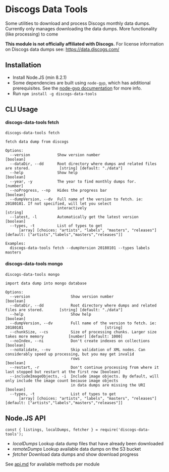 # Discogs Data Tools
Some utilities to download and process Discogs monthly data dumps. Currently only manages downloading
the data dumps. More functionality (like processing) to come

**This module is not officially affiliated with Discogs.** For license information on Discogs
data dumps see: https://data.discogs.com/

## Installation

- Install Node.JS (min 8.2.1)
- Some dependencies are built using `node-gyp`, which has additional prerequisites. See the [node-gyp documentation](https://github.com/nodejs/node-gyp#Installation) for more info.
- Run `npm install -g discogs-data-tools`

## CLI Usage

<!-- below section is automatically generated. Do not modify -->
<!-- CLI -->

#### discogs-data-tools fetch
```
discogs-data-tools fetch

fetch data dump from discogs

Options:
  --version            Show version number                                                                     [boolean]
  --dataDir, --dd      Root directory where dumps and related files are stored.             [string] [default: "./data"]
  --help               Show help                                                                               [boolean]
  --year, -y           The year to find monthly dumps for.                                                      [number]
  --noProgress, --np   Hides the progress bar                                                                  [boolean]
  --dumpVersion, --dv  Full name of the version to fetch. ie: 20180101. If not specified, will let you select
                       interactively                                                                            [string]
  --latest, -l         Automatically get the latest version                                                    [boolean]
  --types, -t          List of types to get
      [array] [choices: "artists", "labels", "masters", "releases"] [default: ["artists","labels","masters","releases"]]

Examples:
  discogs-data-tools fetch --dumpVersion 20180101 --types labels masters
```

#### discogs-data-tools mongo
```
discogs-data-tools mongo

import data dump into mongo database

Options:
  --version                  Show version number                                                               [boolean]
  --dataDir, --dd            Root directory where dumps and related files are stored.       [string] [default: "./data"]
  --help                     Show help                                                                         [boolean]
  --dumpVersion, --dv        Full name of the version to fetch. ie: 20180101                                    [string]
  --chunkSize, --cs          Size of processing chunks. Larger size takes more memory           [number] [default: 1000]
  --noIndex, --ni            Don't create indexes on collections                                               [boolean]
  --noValidate, --nv         Skip validation of XML nodes. Can considerably speed up processing, but you may get invalid
                             rows                                                                              [boolean]
  --restart, -r              Don't continue processing from where it last stopped but restart at the first row [boolean]
  --includeImageObjects, -i  Include image objects. By default, will only include the image count because image objects
                             in data dumps are missing the URI                                                 [boolean]
  --types, -t                List of types to get
      [array] [choices: "artists", "labels", "masters", "releases"] [default: ["artists","labels","masters","releases"]]
```
<!-- /CLI -->

## Node.JS API
```
const { listings, localDumps, fetcher } = require('discogs-data-tools');
```

- *localDumps* Lookup data dump files that have already been downloaded
- *remoteDumps* Lookup available data dumps on the S3 bucket
- *fetcher* Download data dumps and show download progress

See [api.md](./api.md) for available methods per module

